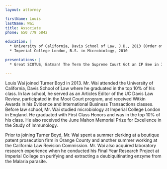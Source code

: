 ```yaml
---
layout: attorney

firstName: Louis
lastName: Wai
title: Associate
phone: 650 779 5842

education: |
  * University of California, Davis School of Law, J.D., 2013 (Order of the Coif)
  * Imperial College London, B.S. in Microbiology, 2010

presentations: |
  * Great SCOTUS, Batman! The Term the Supreme Court Got an IP Bee in Its Bonnet, Berkeley Center for Law and Technology, Berkeley (2014)

---
```


Louis Wai joined Turner Boyd in 2013. Mr. Wai attended the University of California, Davis School of Law where he graduated in the top 10% of his class. In law school, he served as an Articles Editor of the UC Davis Law Review, participated in the Moot Court program, and received Witkin Awards in his Evidence and International Business Transactions classes. 
Before law school, Mr. Wai studied microbiology at Imperial College London in England. He graduated with First Class Honors and was in the top 10% of his class. He also received the June Mahon Memorial Prize for Excellence in the Study of Immunology.

Prior to joining Turner Boyd, Mr. Wai spent a summer clerking at a boutique patent prosecution firm in Orange County and another summer working at the California Law Revision Commission. Mr. Wai also acquired laboratory research experience when he conducted his Final Year Research Project at Imperial College on purifying and extracting a deubiquitinating enzyme from the Malaria parasite. 